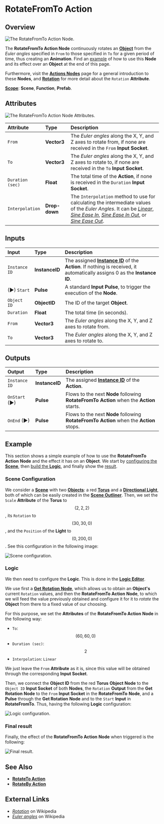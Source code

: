 # RotateFromTo Action

## Overview

![The RotateFromTo Action Node.](../../.gitbook/assets/rotatefromtoactionupdatedimage.png)

The **RotateFromTo Action Node** continuously rotates an [**Object**](../../objects-and-types/scene-objects/README.md) from the *Euler angles* specified in `From` to those specified in `To` for a given period of time, thus creating an **Animation**. Find an [example](#example) of how to use this **Node** and its effect over an **Object** at the end of this page.

Furthermore, visit the [**Actions Nodes**](README.md) page for a general introduction to these **Nodes**, and [**Rotation**](../../objects-and-types/attributes/common-attributes/transformation/README.md#rotation) for more detail about the `Rotation` **Attribute**.

[**Scope**](../overview.md#scopes): **Scene**, **Function**, **Prefab**.

## Attributes

![The RotateFromTo Action Node Attributes.](../../.gitbook/assets/rotatefromtoactionattributes.png)

| Attribute | Type | Description |
| :--- | :--- | :--- |
| `From` | **Vector3** | The *Euler angles* along the X, Y, and Z axes to rotate from, if none are received in the `From` **Input Socket**. |
| `To` | **Vector3** | The *Euler angles* along the X, Y, and Z axes to rotate to, if none are received in the `To` **Input Socket**. |
| `Duration (sec)` | **Float** | The total time of the **Action**, if none is received in the `Duration` **Input Socket**. |
| `Interpolation` | **Drop-down** | The `Interpolation` method to use for calculating the intermediate values of the *Euler Angles*. It can be [*Linear*](https://en.wikipedia.org/wiki/Linear_interpolation), [*Sine Ease In*](https://easings.net/#easeInSine), [*Sine Ease In Out*](https://easings.net/#easeInOutSine), or [*Sine Ease Out*](https://easings.net/#easeOutSine). |

## Inputs

| Input | Type | Description |
| :--- | :--- | :--- |
| `Instance ID` | **InstanceID** | The assigned [**Instance ID**](README.md#instance-id) of the **Action**. If nothing is received, it automatically assigns 0 as the **Instance ID**. |
| \(►\) `Start` | **Pulse** | A standard **Input Pulse**, to trigger the execution of the **Node**. |
| `Object ID` | **ObjectID** | The ID of the target **Object**. |
| `Duration` | **Float** | The total time \(in seconds\). |
| `From` | **Vector3** | The *Euler angles* along the X, Y, and Z axes to rotate from. |
| `To` | **Vector3** | The *Euler angles* along the X, Y, and Z axes to rotate to. |

## Outputs

| Output | Type | Description |
| :--- | :--- | :--- |
| `Instance ID` | **InstanceID** | The assigned [**Instance ID**](README.md#instance-id) of the **Action**.  |
| `OnStart` \(►\) | **Pulse** | Flows to the next **Node** following **RotateFromTo Action** when the **Action** starts. |
| `OnEnd` \(►\) | **Pulse** | Flows to the next **Node** following **RotateFromTo Action** when the **Action** stops. |

## Example

This section shows a simple example of how to use the **RotateFromTo Action** **Node** and the effect it has on an **Object**. We start by [configuring the **Scene**](#scene-configuration), then [build the **Logic**](#logic), and finally show the [result](#final-result).

### Scene Configuration

We consider a [**Scene**](../../objects-and-types/project-objects/scene.md) with two [**Objects**](../../objects-and-types/scene-objects/README.md): a red [**Torus**](../../objects-and-types/scene-objects/primitives.md#torus) and a [**Directional Light**](../../objects-and-types/scene-objects/lights.md), both of which can be easily created in the [**Scene Outliner**](../../modules/scene-outliner.md). Then, we set the `Scale` **Attribute** of the **Torus** to $$(2, 2, 2)$$, its `Rotation` to $$(30, 30, 0)$$, and the `Position` of the **Light** to $$(0, 200, 0)$$. See this configuration in the following image:

![Scene configuration.](../../.gitbook/assets/examplesactions/ExampleRotateFromTo_1.png)

### Logic

We then need to configure the **Logic**. This is done in the [**Logic Editor**](../../modules/logic-editor.md).

We use first a [**Get Rotation** **Node**](../incari/object/get-rotation.md), which allows us to obtain an **Object's** current `Rotation` values, and then the **RotateFromTo Action** **Node**, to which we will feed the value previously obtained and configure it for it to *rotate* the **Object** from there to a fixed value of our choosing.

For this purpose, we set the **Attributes** of the **RotateFromTo Action** **Node** in the following way:

* `To`: $$(60, 60, 0)$$ 
* `Duration (sec)`: $$2$$ 
* `Interpolation`: `Linear`

We just leave the `From` **Attribute** as it is, since this value will be obtained through the corresponding **Input Socket**.

Then, we connect the **Object ID** from the red **Torus** **Object** **Node** to the `Object ID` **Input Socket** of both **Nodes**, the `Rotation` **Output** from the **Get Rotation** **Node** to the `From` **Input Socket** in the **RotateFromTo** **Node**, and a **Pulse** through the **Get Rotation** **Node** and to the `Start` **Input** in **RotateFromTo**. Thus, having the following **Logic** configuration: 

![Logic configuration.](../../.gitbook/assets/examplesactions/ExampleRotateFromTo_2.png)

### Final result

Finally, the effect of the **RotateFromTo Action** **Node** when triggered is the following:

![Final result.](../../.gitbook/assets/examplesactions/ExampleRotateFromTo_3.gif)

## See Also

* [**RotateTo Action**](rotatetoaction.md)
* [**RotateBy Action**](rotatebyaction.md)

## External Links

* [_Rotation_](https://en.wikipedia.org/wiki/Rotation) on Wikipedia
* [_Euler angles_](https://en.wikipedia.org/wiki/Euler_angles) on Wikipedia
